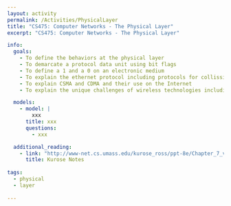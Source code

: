 ```yaml
---
layout: activity
permalink: /Activities/PhysicalLayer
title: "CS475: Computer Networks - The Physical Layer"
excerpt: "CS475: Computer Networks - The Physical Layer"

info:
  goals: 
    - To define the behaviors at the physical layer
    - To demarcate a protocol data unit using bit flags
    - To define a 1 and a 0 on an electronic medium
    - To explain the ethernet protocol including protocols for collission avoidance
    - To explain CSMA and CDMA and their use on the Internet
    - To explain the unique challenges of wireless technologies including 802.11 as a physical layer with respect to collisions and hidden peers

  models:
    - model: |
        xxx
      title: xxx
      questions:
        - xxx

  additional_reading:
    - link: "http://www-net.cs.umass.edu/kurose_ross/ppt-8e/Chapter_7_v8.0.pptx"
      title: Kurose Notes
          
tags:
  - physical
  - layer
 
---
```


